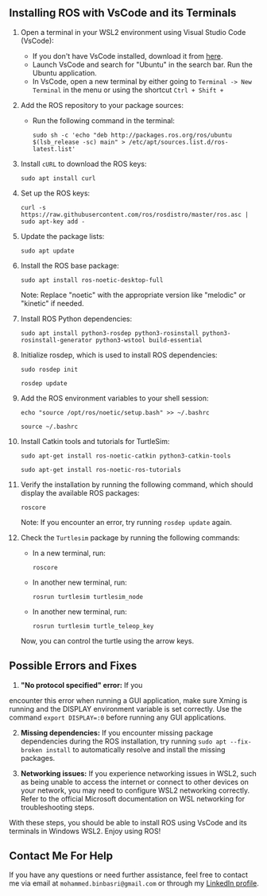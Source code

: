 ## Installing ROS with VsCode and its Terminals

1. Open a terminal in your WSL2 environment using Visual Studio Code (VsCode):
   - If you don't have VsCode installed, download it from [here](https://code.visualstudio.com/download).
   - Launch VsCode and search for "Ubuntu" in the search bar. Run the Ubuntu application.
   - In VsCode, open a new terminal by either going to `Terminal -> New Terminal` in the menu or using the shortcut `Ctrl + Shift + `

2. Add the ROS repository to your package sources:
   - Run the following command in the terminal:
     ```shell
     sudo sh -c 'echo "deb http://packages.ros.org/ros/ubuntu $(lsb_release -sc) main" > /etc/apt/sources.list.d/ros-latest.list'
     ```

3. Install `cURL` to download the ROS keys:
   ```shell
   sudo apt install curl
   ```

4. Set up the ROS keys:
   ```shell
   curl -s https://raw.githubusercontent.com/ros/rosdistro/master/ros.asc | sudo apt-key add -
   ```

5. Update the package lists:
   ```shell
   sudo apt update
   ```

6. Install the ROS base package:
   ```shell
   sudo apt install ros-noetic-desktop-full
   ```
   Note: Replace "noetic" with the appropriate version like "melodic" or "kinetic" if needed.

7. Install ROS Python dependencies:
   ```shell
   sudo apt install python3-rosdep python3-rosinstall python3-rosinstall-generator python3-wstool build-essential
   ```

8. Initialize rosdep, which is used to install ROS dependencies:
   ```shell
   sudo rosdep init
   ```
   ```shell
   rosdep update
   ```

9. Add the ROS environment variables to your shell session:
   ```shell
   echo "source /opt/ros/noetic/setup.bash" >> ~/.bashrc
   ```
   ```shell
   source ~/.bashrc
   ```

10. Install Catkin tools and tutorials for TurtleSim:
    ```shell
    sudo apt-get install ros-noetic-catkin python3-catkin-tools
    ```
    ```shell
    sudo apt-get install ros-noetic-ros-tutorials
    ```

11. Verify the installation by running the following command, which should display the available ROS packages:
    ```shell
    roscore
    ```
    Note: If you encounter an error, try running `rosdep update` again.

12. Check the `Turtlesim` package by running the following commands:
    - In a new terminal, run:
      ```shell
      roscore
      ```
    - In another new terminal, run:
      ```shell
      rosrun turtlesim turtlesim_node
      ```
    - In another new terminal, run:
      ```shell
      rosrun turtlesim turtle_teleop_key
      ```
    Now, you can control the turtle using the arrow keys.

## Possible Errors and Fixes

1. **"No protocol specified" error:** If you

 encounter this error when running a GUI application, make sure Xming is running and the DISPLAY environment variable is set correctly. Use the command `export DISPLAY=:0` before running any GUI applications.

2. **Missing dependencies:** If you encounter missing package dependencies during the ROS installation, try running `sudo apt --fix-broken install` to automatically resolve and install the missing packages.

3. **Networking issues:** If you experience networking issues in WSL2, such as being unable to access the internet or connect to other devices on your network, you may need to configure WSL2 networking correctly. Refer to the official Microsoft documentation on WSL networking for troubleshooting steps.

With these steps, you should be able to install ROS using VsCode and its terminals in Windows WSL2. Enjoy using ROS!

## Contact Me For Help
If you have any questions or need further assistance, feel free to contact me via email at `mohammed.binbasri@gmail.com` or through my [LinkedIn profile](https://www.linkedin.com/in/mohammed-ali-alsakkaf-899b44224/).